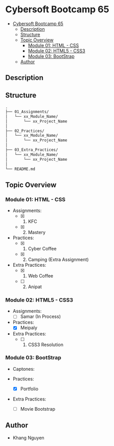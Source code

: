 # Cybersoft Bootcamp 65

- [Cybersoft Bootcamp 65](#cybersoft-bootcamp-65)
  - [Description](#description)
  - [Structure](#structure)
  - [Topic Overview](#topic-overview)
    - [Module 01: HTML - CSS](#module-01-html---css)
    - [Module 02: HTML5 - CSS3](#module-02-html5---css3)
    - [Module 03: BootStrap](#module-03-bootstrap)
  - [Author](#author)

## Description

## Structure

``` markdown
.
├── 01_Assignments/
│   └── xx_Module_Name/
│       └── xx_Project_Name
│   
├── 02_Practices/
│   └── xx_Module_Name/
│       └── xx_Project_Name
│ 
├── 03_Extra_Practices/
│   └── xx_Module_Name/
│       └── xx_Project_Name
│ 
└── README.md
```

## Topic Overview

### Module 01: HTML - CSS

- Assignments:
  - [x] 01. KFC
  - [x] 02. Mastery
- Practices:
  - [x] 01. Cyber Coffee
  - [x] 02. Camping (Extra Assignment)
- Extra Practices:
  - [x] 01. Web Coffee
  - [ ] 02. Anipat

### Module 02: HTML5 - CSS3

- Assignments:
  - [ ] Samar (In Process)
- Practices:
  - [x] Meipaly
- Extra Practices:
  - [ ] 01. CSS3 Resolution

### Module 03: BootStrap

- Captones:
  
- Practices:
  - [x] Portfolio
- Extra Practices:
  - [ ] Movie Bootstrap

## Author

- Khang Nguyen
